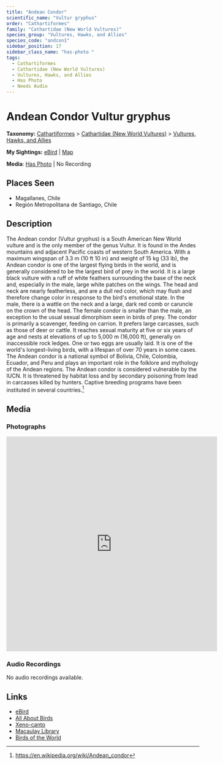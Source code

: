 ```yaml
---
title: "Andean Condor"
scientific_name: "Vultur gryphus"
order: "Cathartiformes"
family: "Cathartidae (New World Vultures)"
species_group: "Vultures, Hawks, and Allies"
species_code: "andcon1"
sidebar_position: 17
sidebar_class_name: "has-photo "
tags: 
  - Cathartiformes
  - Cathartidae (New World Vultures)
  - Vultures, Hawks, and Allies
  - Has Photo
  - Needs Audio
---
```


# Andean Condor <span className='sci_name'>Vultur gryphus</span>

**Taxonomy:** [Cathartiformes](/tags/cathartiformes) > [Cathartidae (New World Vultures)](/tags/cathartidae-new-world-vultures) > [Vultures, Hawks, and Allies](/tags/vultures-hawks-and-allies)

**My Sightings:** [eBird](https://ebird.org/lifelist?r=world&time=life&spp=andcon1) | [Map](/map?species_code=andcon1)

**Media**: [Has Photo](https://media.ebird.org/catalog?userId=USER4436073&taxonCode=andcon1&mediaType=photo&view=grid) | No Recording

## Places Seen

* Magallanes, Chile
* Región Metropolitana de Santiago, Chile

## Description
The Andean condor (Vultur gryphus) is a South American New World vulture and is the only member of the genus Vultur. It is found in the Andes mountains and adjacent Pacific coasts of western South America. With a maximum wingspan of 3.3 m (10 ft 10 in) and weight of 15 kg (33 lb), the Andean condor is one of the largest flying birds in the world, and is generally considered to be the largest bird of prey in the world.
It is a large black vulture with a ruff of white feathers surrounding the base of the neck and, especially in the male, large white patches on the wings. The head and neck are nearly featherless, and are a dull red color, which may flush and therefore change color in response to the bird's emotional state. In the male, there is a wattle on the neck and a large, dark red comb or caruncle on the crown of the head.  The female condor is smaller than the male, an exception to the usual sexual dimorphism seen in birds of prey.
The condor is primarily a scavenger, feeding on carrion. It prefers large carcasses, such as those of deer or cattle. It reaches sexual maturity at five or six years of age and nests at elevations of up to 5,000 m (16,000 ft), generally on inaccessible rock ledges. One or two eggs are usually laid. It is one of the world's longest-living birds, with a lifespan of over 70 years in some cases.
The Andean condor is a national symbol of Bolivia, Chile, Colombia, Ecuador, and Peru and plays an important role in the folklore and mythology of the Andean regions. The Andean condor is considered vulnerable by the IUCN. It is threatened by habitat loss and by secondary poisoning from lead in carcasses killed by hunters. Captive breeding programs have been instituted in several countries.[^1]

[^1]: https://en.wikipedia.org/wiki/Andean_condor

## Media
### Photographs
<iframe src="https://macaulaylibrary.org/asset/627875079/embed" width="550" height="560" frameborder="0" allowfullscreen></iframe>

### Audio Recordings
No audio recordings available.

## Links
* [eBird](https://ebird.org/species/andcon1) 
* [All About Birds](https://www.allaboutbirds.org/guide/andcon1) 
* [Xeno-canto](https://www.xeno-canto.org/species/vultur-gryphus) 
* [Macaulay Library](https://search.macaulaylibrary.org/catalog?taxonCode=andcon1&sort=rating_rank_desc)
* [Birds of the World](https://birdsoftheworld.org/bow/species/andcon1)
